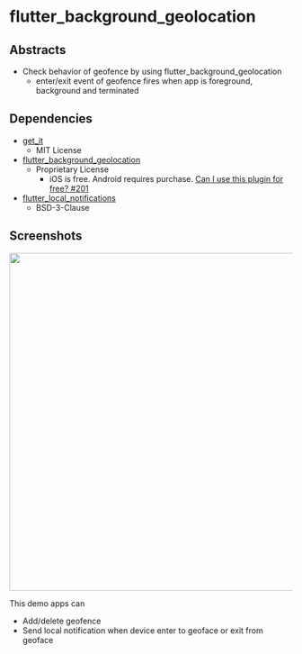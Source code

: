 # flutter_background_geolocation

## Abstracts

* Check behavior of geofence by using flutter_background_geolocation
  * enter/exit event of geofence fires when app is foreground, background and terminated

## Dependencies

* [get_it](https://pub.dev/packages/get_it)
  * MIT License
* [flutter_background_geolocation](https://pub.dev/packages/flutter_background_geolocation)
  * Proprietary License
    * iOS is free. Android requires purchase. [Can I use this plugin for free? #201](https://github.com/transistorsoft/flutter_background_geolocation/issues/201)
* [flutter_local_notifications](https://pub.dev/packages/flutter_local_notifications)
  * BSD-3-Clause

## Screenshots

<img src="./images/windows.gif" width="600" />

This demo apps can

* Add/delete geofence
* Send local notification when device enter to geoface or exit from geoface